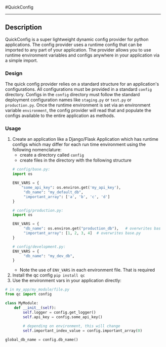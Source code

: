  #QuickConfig
<hr>

## Description
QuickConfig is a super lightweight dynamic config provider for python applications. 
The config provider uses a runtime config that can be imported to any part of your 
application. The provider allows you to use runtime environment variables and configs 
anywhere in your application via a simple import.

### Design
The quick config provider relies on a standard structure for an application's 
configurations. All configurations must be provided in a standard `config` directory. 
Configs in the `config` directory must follow the standard deployment configuration
names like `staging.py` or `test.py` or `production.py`. Once the runtime environment
is set via an environment variable `environment`, the config provider will read
that and populate the configs available to the entire application as methods.

### Usage
1. Create an application like a Django/Flask Application which has runtime configs which may
   differ for each run time environment using the following nomenclature:
   - create a directory called `config`
    - create files in the directory with the following structure
   ```python
   # config/base.py:
   import os
   
   ENV_VARS = {
       "some_api_key": os.environ.get('my_api_key'),
        "db_name": "my_default_db",
        "important_array": ['a', 'b', 'c', 'd']
   }
   ```
   ```python
   # config/production.py:
   import os
   
   ENV_VARS = {
        "db_name": os.environ.get("production_db"),   # overwrites base.py
        "important_array": [1, 2, 3, 4]  # overwrites base.py
   }
   ```
   ```python
   # config/development.py: 
   ENV_VARS = {
        "db_name": "my_dev_db",
   }
   ```
   - Note the use of `ENV_VARS` in each environment file. That is required
2. Install the qc config `pip install qc`
3. Use the environment vars in your application directly:
```python
# in my_app/my_module/file.py
from qc import config

class MyModule:    
    def __init__(self):
        self.logger = config.get_logger()
        self.api_key = config.some_api_key()
        
        # depending on environment, this will change
        self.important_index_value = config.important_array(0)

global_db_name = config.db_name()

```
